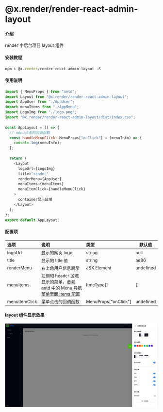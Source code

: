 # @x.render/render-react-admin-layout

#### 介绍

render 中后台项目 layout 组件

#### 安装教程

```javascript
npm i @x.render/render-react-admin-layout -S
```

#### 使用说明

```javascript
import { MenuProps } from "antd";
import Layout from "@x.render/render-react-admin-layout";
import AppUser from "./AppUser";
import menuItems from "./AppMenu";
import LogoImg from "./logo.png";
import "@x.render/render-react-admin-layout/dist/index.css";

const AppLayout = () => {
  // menu点击的回调函数
  const handleMenuClick: MenuProps["onClick"] = (menuInfo) => {
    console.log(menuInfo);
  };

  return (
    <Layout
      logoUrl={LogoImg}
      title="render"
      renderMenu={AppUser}
      menuItems={menuItems}
      menuItemClick={handleMenuClick}
    >
      container显示区域
    </Layout>
  );
};
export default AppLayout;
```

#### 配置项

| 选项          | 说明                                                                                                                            | 类型                 | 默认值    |
| :------------ | :------------------------------------------------------------------------------------------------------------------------------ | :------------------- | --------- |
| logoUrl       | 显示的网页 logo                                                                                                                 | string               | null      |
| title         | 显示的 title 值                                                                                                                 | string               | ae86      |
| renderMenu    | 右上角用户信息展示                                                                                                              | JSX.Element          | undefined |
| menuItems     | 左侧和 header 区域显示的菜单，[参考 antd 中的 Menu 导航菜单里面 items 配置](https://ant-design.antgroup.com/components/menu-cn) | ItmeType[]           | []        |
| menuItemClick | 菜单点击的回调函数                                                                                                              | MenuProps["onClick"] | undefined |

#### layout 组件显示效果

<img src='./demo.jpg'/>
